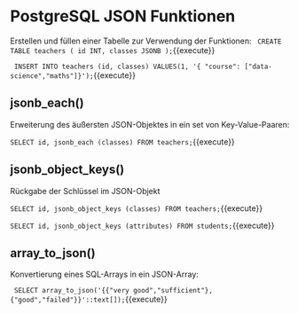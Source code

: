 # PostgreSQL JSON Funktionen

Erstellen und füllen einer Tabelle zur Verwendung der Funktionen:
`
CREATE TABLE teachers (
    id INT,
    classes JSONB
);`{{execute}}

`
INSERT INTO teachers (id, classes)
VALUES(1, '{
  "course": ["data-science","maths"]}');`{{execute}}
## jsonb_each()

Erweiterung des äußersten JSON-Objektes in ein set von Key-Value-Paaren:

`SELECT id, jsonb_each (classes)
FROM teachers;`{{execute}}

## jsonb_object_keys()

Rückgabe der Schlüssel im JSON-Objekt

`SELECT id, jsonb_object_keys (classes)
FROM teachers;`{{execute}}

`SELECT id, jsonb_object_keys (attributes)
FROM students;`{{execute}}

## array_to_json()

Konvertierung eines SQL-Arrays in ein JSON-Array:

`
SELECT array_to_json('{{"very good","sufficient"},{"good","failed"}}'::text[]);`{{execute}}
